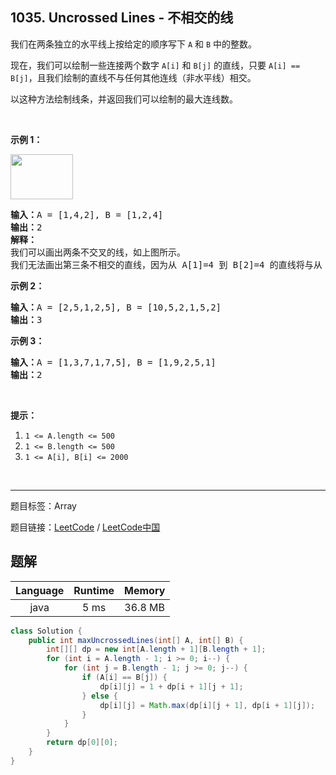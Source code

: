 ## 1035. Uncrossed Lines - 不相交的线

<!--If you want to use the English description, use `question.content` instead-->

<p>我们在两条独立的水平线上按给定的顺序写下&nbsp;<code>A</code>&nbsp;和&nbsp;<code>B</code>&nbsp;中的整数。</p>

<p>现在，我们可以绘制一些连接两个数字&nbsp;<code>A[i]</code>&nbsp;和&nbsp;<code>B[j]</code>&nbsp;的直线，只要&nbsp;<code>A[i] == B[j]</code>，且我们绘制的直线不与任何其他连线（非水平线）相交。</p>

<p>以这种方法绘制线条，并返回我们可以绘制的最大连线数。</p>

<p>&nbsp;</p>

<p><strong>示例 1：</strong></p>

<p><strong><img alt="" src="https://assets.leetcode-cn.com/aliyun-lc-upload/uploads/2019/04/28/142.png" style="height: 72px; width: 100px;"></strong></p>

<pre><strong>输入：</strong>A = [1,4,2], B = [1,2,4]
<strong>输出：</strong>2
<strong>解释：
</strong>我们可以画出两条不交叉的线，如上图所示。
我们无法画出第三条不相交的直线，因为从 A[1]=4 到 B[2]=4 的直线将与从 A[2]=2 到 B[1]=2 的直线相交。</pre>

<p><strong>示例 2：</strong></p>

<pre><strong>输入：</strong>A = [2,5,1,2,5], B = [10,5,2,1,5,2]
<strong>输出：</strong>3
</pre>

<p><strong>示例 3：</strong></p>

<pre><strong>输入：</strong>A = [1,3,7,1,7,5], B = [1,9,2,5,1]
<strong>输出：</strong>2</pre>

<p>&nbsp;</p>

<p><strong>提示：</strong></p>

<ol>
	<li><code>1 &lt;= A.length &lt;= 500</code></li>
	<li><code>1 &lt;= B.length &lt;= 500</code></li>
	<li><code>1 &lt;= A[i], B[i] &lt;= 2000</code></li>
</ol>

<p>&nbsp;</p>



-----

题目标签：Array

题目链接：[LeetCode](https://leetcode.com/problems/uncrossed-lines/description/)  /  [LeetCode中国](https://leetcode-cn.com/problems/uncrossed-lines/description/)

## 题解



| Language | Runtime | Memory |
|:---:|:---:|:---:|
| java  | 5  ms | 36.8 MB |

```java
class Solution {
    public int maxUncrossedLines(int[] A, int[] B) {
        int[][] dp = new int[A.length + 1][B.length + 1];
        for (int i = A.length - 1; i >= 0; i--) {
            for (int j = B.length - 1; j >= 0; j--) {
                if (A[i] == B[j]) {
                    dp[i][j] = 1 + dp[i + 1][j + 1];
                } else {
                    dp[i][j] = Math.max(dp[i][j + 1], dp[i + 1][j]);
                }
            }
        }
        return dp[0][0];
    }
}
```
